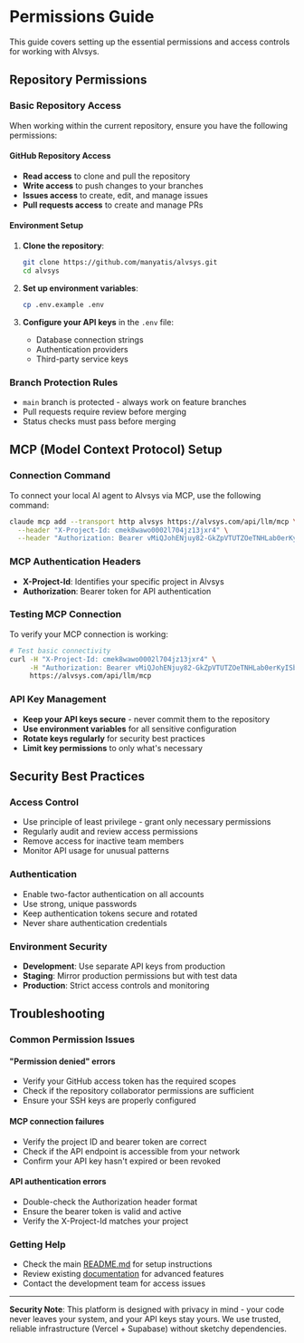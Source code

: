 # Permissions Guide

This guide covers setting up the essential permissions and access controls for working with Alvsys.

## Repository Permissions

### Basic Repository Access
When working within the current repository, ensure you have the following permissions:

#### GitHub Repository Access
- **Read access** to clone and pull the repository
- **Write access** to push changes to your branches  
- **Issues access** to create, edit, and manage issues
- **Pull requests access** to create and manage PRs

#### Environment Setup
1. **Clone the repository**:
   ```bash
   git clone https://github.com/manyatis/alvsys.git
   cd alvsys
   ```

2. **Set up environment variables**:
   ```bash
   cp .env.example .env
   ```
   
3. **Configure your API keys** in the `.env` file:
   - Database connection strings
   - Authentication providers
   - Third-party service keys

### Branch Protection Rules
- `main` branch is protected - always work on feature branches
- Pull requests require review before merging
- Status checks must pass before merging

## MCP (Model Context Protocol) Setup

### Connection Command
To connect your local AI agent to Alvsys via MCP, use the following command:

```bash
claude mcp add --transport http alvsys https://alvsys.com/api/llm/mcp \
  --header "X-Project-Id: cmek8wawo0002l704jz13jxr4" \
  --header "Authorization: Bearer vMiQJohENjuy82-GkZpVTUTZOeTNHLab0erKyISbSAo"
```

### MCP Authentication Headers
- **X-Project-Id**: Identifies your specific project in Alvsys
- **Authorization**: Bearer token for API authentication

### Testing MCP Connection
To verify your MCP connection is working:

```bash
# Test basic connectivity
curl -H "X-Project-Id: cmek8wawo0002l704jz13jxr4" \
     -H "Authorization: Bearer vMiQJohENjuy82-GkZpVTUTZOeTNHLab0erKyISbSAo" \
     https://alvsys.com/api/llm/mcp
```

### API Key Management
- **Keep your API keys secure** - never commit them to the repository
- **Use environment variables** for all sensitive configuration
- **Rotate keys regularly** for security best practices
- **Limit key permissions** to only what's necessary

## Security Best Practices

### Access Control
- Use principle of least privilege - grant only necessary permissions
- Regularly audit and review access permissions
- Remove access for inactive team members
- Monitor API usage for unusual patterns

### Authentication
- Enable two-factor authentication on all accounts
- Use strong, unique passwords
- Keep authentication tokens secure and rotated
- Never share authentication credentials

### Environment Security
- **Development**: Use separate API keys from production
- **Staging**: Mirror production permissions but with test data
- **Production**: Strict access controls and monitoring

## Troubleshooting

### Common Permission Issues

#### "Permission denied" errors
- Verify your GitHub access token has the required scopes
- Check if the repository collaborator permissions are sufficient
- Ensure your SSH keys are properly configured

#### MCP connection failures
- Verify the project ID and bearer token are correct
- Check if the API endpoint is accessible from your network
- Confirm your API key hasn't expired or been revoked

#### API authentication errors
- Double-check the Authorization header format
- Ensure the bearer token is valid and active
- Verify the X-Project-Id matches your project

### Getting Help
- Check the main [README.md](../README.md) for setup instructions
- Review existing [documentation](./VECTOR_SYNC_IMPLEMENTATION.md) for advanced features
- Contact the development team for access issues

---

**Security Note**: This platform is designed with privacy in mind - your code never leaves your system, and your API keys stay yours. We use trusted, reliable infrastructure (Vercel + Supabase) without sketchy dependencies.